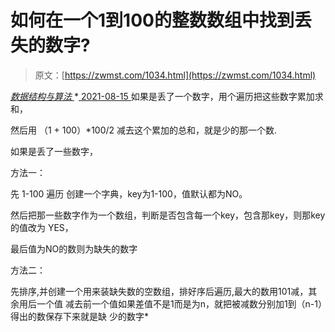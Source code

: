 <!--yml
category: 未分类
date: 0001-01-01 00:00:00
--->

# 如何在一个1到100的整数数组中找到丢失的数字?

> 原文：[https://zwmst.com/1034.html](https://zwmst.com/1034.html)

   [ *数据结构与算法* ](https://zwmst.com/%e6%95%b0%e6%8d%ae%e7%bb%93%e6%9e%84%e4%b8%8e%e7%ae%97%e6%b3%95)*[ <time datetime="2021-08-15T10:00:16+08:00"> 2021-08-15 </time> ](https://zwmst.com/1034.html)  如果是丢了一个数字，用个遍历把这些数字累加求和，

然后用 （1 + 100）*100/2 减去这个累加的总和，就是少的那一个数.

如果是丢了一些数字，

方法一：

先 1-100 遍历 创建一个字典，key为1-100，值默认都为NO。

然后把那一些数字作为一个数组，判断是否包含每一个key，包含那key，则那key的值改为 YES，

最后值为NO的数则为缺失的数字

方法二：

先排序,并创建一个用来装缺失数的空数组，排好序后遍历,最大的数用101减，其余用后一个值 减去前一个值如果差值不是1而是为n，就把被减数分别加1到（n-1）得出的数保存下来就是缺 少的数字*